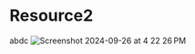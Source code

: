 # Resource2
abdc
![Screenshot 2024-09-26 at 4 22 26 PM](https://github.com/user-attachments/assets/063a248c-24c0-42a7-8b79-b35c6305e460)
